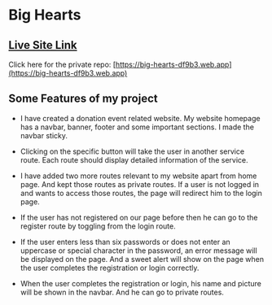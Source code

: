 # Big Hearts

## [ Live Site Link](https://big-hearts-df9b3.web.app)

Click here for the private repo: [https://big-hearts-df9b3.web.app](https://big-hearts-df9b3.web.app)

## Some Features of my project
* I have created a donation event related website. My website homepage has a navbar, banner, footer and some important sections. I made the navbar sticky.

* Clicking on the specific button will take the user in another service route. Each route should display detailed information of the service.

* I have added two more routes relevant to my website apart from home page. And kept those routes as private routes. If a user is not logged in and wants to access those routes, the page will redirect him to the login page.

* If the user has not registered on our page before then he can go to the register route by toggling from the login route.

* If the user enters less than six passwords or does not enter an uppercase or special character in the password, an error message will be displayed on the page. 
And a sweet alert will show on the page when the user completes the registration or login correctly.

* When the user completes the registration or login, his name and picture will be shown in the navbar. And he can go to private routes.
